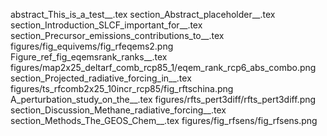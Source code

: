 abstract_This_is_a_test__.tex
section_Abstract_placeholder__.tex
section_Introduction_SLCF_important_for__.tex
section_Precursor_emissions_contributions_to__.tex
figures/fig_equivems/fig_rfeqems2.png
Figure_ref_fig_eqemsrank_ranks__.tex
figures/map2x25_deltarf_comb_rcp85_1/eqem_rank_rcp6_abs_combo.png
section_Projected_radiative_forcing_in__.tex
figures/ts_rfcomb2x25_10incr_rcp85/fig_rftschina.png
A_perturbation_study_on_the__.tex
figures/rfts_pert3diff/rfts_pert3diff.png
section_Discussion_Methane_radiative_forcing__.tex
section_Methods_The_GEOS_Chem__.tex
figures/fig_rfsens/fig_rfsens.png